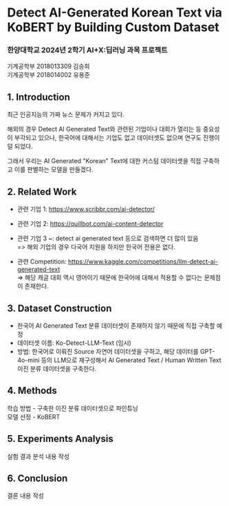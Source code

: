 # Detect AI-Generated Korean Text via KoBERT by Building Custom Dataset

### 한양대학교 2024년 2학기 AI+X:딥러닝 과목 프로젝트   
기계공학부 2018013309 김승희   
기계공학부 2018014002 유용준


## 1. Introduction
최근 인공지능의 가짜 뉴스 문제가 커지고 있다.

해외의 경우 Detect AI Generated Text와 관련된 기업이나 대회가 열리는 등 중요성이 부각되고 있으나, 한국어에 대해서는 기업도 없고 데이터셋도 없으며 연구도 진행이 덜 되었다.

그래서 우리는 AI Generated "Korean" Text에 대한 커스텀 데이터셋을 직접 구축하고 이를 판별하는 모델을 만들겠다.

## 2. Related Work
- 관련 기업 1: https://www.scribbr.com/ai-detector/
- 관련 기업 2: https://quillbot.com/ai-content-detector
- 관련 기업 3 ~: detect ai generated text 등으로 검색하면 더 많이 있음    
=> 해외 기업의 경우 다국어 지원을 하지만 한국어 전용은 없다.

- 관련 Competition: https://www.kaggle.com/competitions/llm-detect-ai-generated-text  
=> 해당 캐글 대회 역시 영어이기 때문에 한국어에 대해서 적용할 수 없다는 문제점이 존재한다.

## 3. Dataset Construction
- 한국어 AI Generated Text 분류 데이터셋이 존재하지 않기 때문에 직접 구축할 예정
- 데이터셋 이름: Ko-Detect-LLM-Text (임시)
- 방법: 한국어로 이뤄진 Source 자연어 데이터셋을 구하고, 해당 데이터를 GPT-4o-mini 등의 LLM으로 재구성해서 AI Generated Text / Human Written Text 이진 분류 데이터셋을 구축한다.

## 4. Methods
학습 방법 - 구축한 이진 분류 데이터셋으로 파인튜닝  
모델 선정 - KoBERT

## 5. Experiments Analysis
실험 결과 분석 내용 작성

## 6. Conclusion
결론 내용 작성
